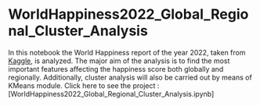 # WorldHappiness2022_Global_Regional_Cluster_Analysis
In this notebook the World Happiness report of the year 2022, taken from [Kaggle](https://www.kaggle.com/datasets/mathurinache/world-happiness-report), is analyzed. The major aim of the analysis is to find the most important features affecting the happiness score both globally and regionally. Additionally, cluster analysis will also be carried out by means of KMeans module. Click here to see the project : [WorldHappiness2022_Global_Regional_Cluster_Analysis.ipynb]
